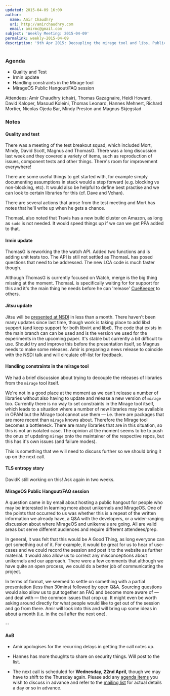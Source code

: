 ```yaml
---
updated: 2015-04-09 16:00
author:
  name: Amir Chaudhry
  uri: http://amirchaudhry.com
  email: amirmc@gmail.com
subject: 'Weekly Meeting: 2015-04-09'
permalink: weekly-2015-04-09
description: '9th Apr 2015: Decoupling the mirage tool and libs, Public Q&A session'
---
```


### Agenda ###

- Quality and Test
- Irmin update
- Handling constraints in the Mirage tool
- MirageOS Public Hangout/FAQ session

Attendees:
Amir Chaudhry (chair), Thomas Gazagnaire, Heidi Howard, David Kaloper,
Masoud Koleini, Thomas Leonard, Hannes Mehnert, Richard Mortier,
Nicolas Ojeda Bar, Mindy Preston and Magnus Skjegstad


### Notes ###

#### Quality and test #### 

There was a meeting of the test breakout squad, which included Mort, Mindy,
David Scott, Magnus and ThomasG. There was a long discussion last week and
they covered a variety of items, such as reproduction of issues, component
tests and other things. There's room for improvement everywhere!

There are some useful things to get started with, for example simply
documenting assumptions in stack would a step forward (e.g. blocking vs
non-blocking, etc).  It would also be helpful to define best practise and we
can look to certain libraries for this (cf. Dave and Vchan). 

There are several actions that arose from the test meeting and Mort has notes
that he'll write up when he gets a chance. 

ThomasL also noted that Travis has a new build cluster on Amazon, as long as
`sudo` is not needed. It would speed things up if we can we get PPA added to
that.


#### Irmin update ####

ThomasG is reworking the the watch API.  Added two functions and is adding
unit tests too.  The API is still not settled as ThomasL has posed questions
that need to be addressed. The new LCA code is much faster though. 

Although ThomasG is currently focused on Watch, merge is the big thing missing
at the moment. ThomasL is specifically waiting for for support for this and
it's the main thing he needs before he can 'release' [CueKeeper][] to others. 

[CueKeeper]: https://github.com/talex5/cuekeeper

#### Jitsu update ####

Jitsu will be [presented at NSDI][jitsu-nsdi] in less than a month.  There
haven't been many updates since last time, though work is taking place to add
libxl support (and keep support for both libvirt and libxl).  The code that
exists in the main branch can can be used and is the version we used for the
experiments in the upcoming paper.  It's stable but currently a bit difficult
to use. Should try and improve this before the presentation itself, so Magnus
needs to make some releases.  Amir is preparing a news release to coincide
with the NSDI talk and will circulate off-list for feedback.

[jitsu-nsdi]: https://www.usenix.org/conference/nsdi15/technical-sessions/presentation/madhavapeddy

#### Handling constraints in the mirage tool ####

We had a brief discussion about trying to decouple the releases of libraries
from the `mirage` tool itself.

We're not in a good place at the moment as we can't release a number of
libraries without also having to update and release a new version of `mirage`
too.  Currently there is no way to set constraints in the Mirage tool itself,
which leads to a situation where a number of new libraries may be available in
OPAM but the Mirage tool cannot use them — i.e. there are packages that are
more recent than `mirage` knows about. Therefore the Mirage tool becomes a
bottleneck.  There are many libraries that are in this situation, so this is
not an isolated case. The opinion at the moment seems to be to push the onus
of updating `mirage` onto the maintainer of the respective repos, but this has
it's own issues (and failure modes). 

This is something that we will need to discuss further so we should bring it
up on the next call.


#### TLS entropy story ###

DavidK still working on this! Ask again in two weeks.

#### MirageOS Public Hangout/FAQ session ####

A question came in by email about hosting a public hangout for people who may
be interested in learning more about unikernels and MirageOS. One of the
points that occurred to us was whether this is a repeat of the written
information we already have, a Q&A with the developers, or a wider-ranging
discussion about where MirageOS and unikernels are going.  All are valid areas
but serve different audiences and require different attendees/prep.

In general, it was felt that this would be A Good Thing, as long everyone can
get something out of it. For example, it would be great for us to hear of
use-cases and we could record the session and post it to the website as
further material.  It would also allow us to correct any misconceptions about
unikernels and our approach.  There were a few comments that although we have
quite an open process, we could do a better job of communicating the project.

In terms of format, we seemed to settle on something with a partial
presentation (less than 30mins) followed by open Q&A.  Sourcing questions
would also allow us to put together an FAQ and become more aware of — and deal
with — the common issues that crop up.  It might even be worth asking around
directly for what people would like to get out of the session and go from
there.  Amir will look into this and will bring up some ideas in about a month
(i.e. in the call after the next one).


-- 

#### AoB ####

- Amir apologises for the recurring delays in getting the call notes up.

- Hannes has more thoughts to share on security things. Will post to the list.

- The next call is scheduled for **Wednesday, 22nd April**, though we may
have to shift to the Thursday again. Please add any
[agenda items][call-agenda] you wish to discuss in advance and refer to the
[mailing list][mir-mail] for actual details a day or so in advance.

[call-agenda]: https://github.com/mirage/mirage-www/wiki/Call-Agenda
[mir-mail]: http://lists.xenproject.org/cgi-bin/mailman/listinfo/mirageos-devel

